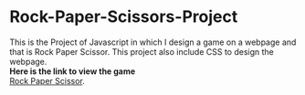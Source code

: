 # Rock-Paper-Scissors-Project
 This is the Project of Javascript in which I design a game on a webpage and that is Rock Paper Scissor. This project also include CSS to design the webpage.<br>
 **Here is the link to view the game**<br>
[Rock Paper Scissor](https://samamakarim092.github.io/Rock-Paper-Scissors-Project/).
